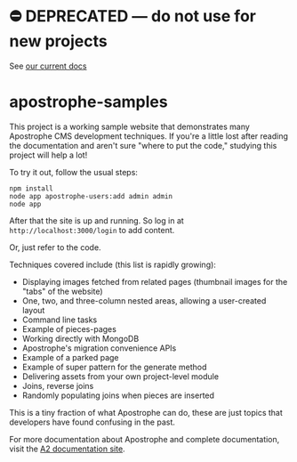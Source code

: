 # ⛔️ **DEPRECATED** — do not use for new projects

See [our current docs](https://docs.apostrophecms.org/)

# apostrophe-samples

This project is a working sample website that demonstrates many Apostrophe
CMS development techniques. If you're a little lost after reading the
documentation and aren't sure "where to put the code," studying this
project will help a lot!

To try it out, follow the usual steps:

```
npm install
node app apostrophe-users:add admin admin
node app
```

After that the site is up and running. So log in at `http://localhost:3000/login` to add content.

Or, just refer to the code. 

Techniques covered include (this list is rapidly growing):

* Displaying images fetched from related pages (thumbnail images for the "tabs" of the website)
* One, two, and three-column nested areas, allowing a user-created layout
* Command line tasks
* Example of pieces-pages
* Working directly with MongoDB
* Apostrophe's migration convenience APIs
* Example of a parked page
* Example of super pattern for the generate method
* Delivering assets from your own project-level module
* Joins, reverse joins
* Randomly populating joins when pieces are inserted

This is a tiny fraction of what Apostrophe can do, these are just topics
that developers have found confusing in the past.

For more documentation about Apostrophe and complete documentation, visit the [A2 documentation site](http://apostrophecms.com).
